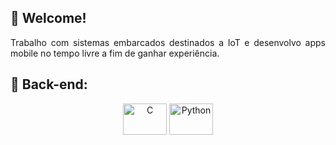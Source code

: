 ## 👻 Welcome!
<div style="display: inline_block" align="justify">
Trabalho com sistemas embarcados destinados a IoT e desenvolvo apps mobile no tempo livre a fim de ganhar experiência.
</div>

## 🧭 Back-end:
<div style="display: inline_block" align="center">
 <img align="center" alt="C" height="50" width="70" src="https://cdn.jsdelivr.net/gh/devicons/devicon/icons/c/c-original.svg"/>
 <img align="center" alt="Python" height="50" width="70" src="https://cdn.jsdelivr.net/gh/devicons/devicon/icons/python/python-original.svg"/>
</div>

